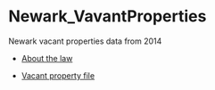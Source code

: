 Newark_VavantProperties
=======================

Newark vacant properties data from 2014

* [About the law](http://newarknj.patch.com/groups/politics-and-elections/p/city-announces-vacant-property-ordinance)

* [Vacant property file](http://data.codefornewark.org/dataset/vacant-properties)

